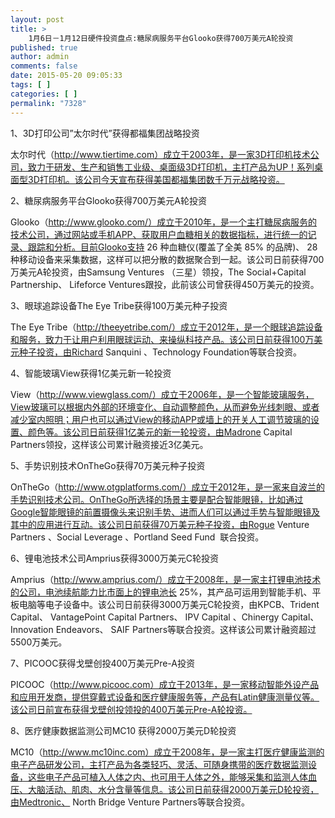 ```yaml
---
layout: post
title: >
    1月6日－1月12日硬件投资盘点:糖尿病服务平台Glooko获得700万美元A轮投资
published: true
author: admin
comments: false
date: 2015-05-20 09:05:33
tags: [ ]
categories: [ ]
permalink: "7328"
---
```



1、3D打印公司”太尔时代”获得都福集团战略投资



太尔时代（http://www.tiertime.com）成立于2003年，是一家3D打印机技术公司，致力于研发、生产和销售工业级、桌面级3D打印机，主打产品为UP！系列桌面型3D打印机。该公司今天宣布获得美国都福集团数千万元战略投资。

2、糖尿病服务平台Glooko获得700万美元A轮投资



Glooko（http://www.glooko.com/）成立于2010年，是一个主打糖尿病服务的技术公司，通过网站或手机APP、获取用户血糖相关的数据指标，进行统一的记录、跟踪和分析。目前Glooko支持 26 种血糖仪(覆盖了全美 85% 的品牌)、 28 种移动设备来采集数据，这样可以把分散的数据聚合到一起。该公司日前获得700万美元A轮投资，由Samsung Ventures （三星）领投，The Social+Capital Partnership、 Lifeforce Ventures跟投，此前该公司曾获得450万美元的投资。

3、眼球追踪设备The Eye Tribe获得100万美元种子投资



The Eye Tribe（http://theeyetribe.com/）成立于2012年，是一个眼球追踪设备和服务，致力于让用户利用眼球运动、来操纵科技产品。该公司日前获得100万美元种子投资，由Richard Sanquini 、Technology Foundation等联合投资。

4、智能玻璃View获得1亿美元新一轮投资



View（http://www.viewglass.com/）成立于2006年，是一个智能玻璃服务，View玻璃可以根据内外部的环境变化、自动调整颜色，从而避免光线刺眼、或者减少室内照明；用户也可以通过View的移动APP或墙上的开关人工调节玻璃的设置、颜色等。该公司日前获得1亿美元的新一轮投资，由Madrone Capital Partners领投，这样该公司累计融资接近3亿美元。

5、手势识别技术OnTheGo获得70万美元种子投资



OnTheGo（http://www.otgplatforms.com/）成立于2012年，是一家来自波兰的手势识别技术公司。OnTheGo所选择的场景主要是配合智能眼镜，比如通过Google智能眼镜的前置摄像头来识别手势、进而人们可以通过手势与智能眼镜及其中的应用进行互动。该公司日前获得70万美元种子投资，由Rogue Venture Partners 、Social Leverage 、Portland Seed Fund  联合投资。

6、锂电池技术公司Amprius获得3000万美元C轮投资



Amprius（http://www.amprius.com/）成立于2008年，是一家主打锂电池技术的公司，电池续航能力比市面上的锂电池长 25%，其产品可运用到智能手机、平板电脑等电子设备中。该公司日前获得3000万美元C轮投资，由KPCB、Trident Capital、 VantagePoint Capital Partners、 IPV Capital 、Chinergy Capital、 Innovation Endeavors、 SAIF Partners等联合投资。这样该公司累计融资超过5500万美元。

7、PICOOC获得戈壁创投400万美元Pre-A投资



PICOOC（http://www.picooc.com）成立于2013年，是一家移动智能外设产品和应用开发商，提供穿戴式设备和医疗健康服务等，产品有Latin健康测量仪等。该公司日前宣布获得戈壁创投领投的400万美元Pre-A轮投资。

8、医疗健康数据监测公司MC10 获得2000万美元D轮投资



MC10（http://www.mc10inc.com）成立于2008年，是一家主打医疗健康监测的电子产品研发公司，主打产品为各类轻巧、灵活、可随身携带的医疗数据监测设备，这些电子产品可植入人体之内、也可用于人体之外，能够采集和监测人体血压、大脑活动、肌肉、水分含量等信息。该公司日前获得2000万美元D轮投资，由Medtronic、 North Bridge Venture Partners等联合投资。